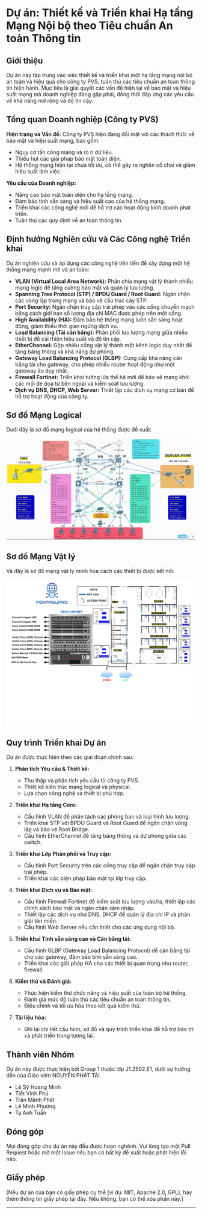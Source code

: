 # Dự án: Thiết kế và Triển khai Hạ tầng Mạng Nội bộ theo Tiêu chuẩn An toàn Thông tin

## Giới thiệu

Dự án này tập trung vào việc thiết kế và triển khai một hạ tầng mạng nội bộ an toàn và hiệu quả cho công ty PVS, tuân thủ các tiêu chuẩn an toàn thông tin hiện hành. Mục tiêu là giải quyết các vấn đề hiện tại về bảo mật và hiệu suất mạng mà doanh nghiệp đang gặp phải, đồng thời đáp ứng các yêu cầu về khả năng mở rộng và độ tin cậy.

## Tổng quan Doanh nghiệp (Công ty PVS)

**Hiện trạng và Vấn đề:**
Công ty PVS hiện đang đối mặt với các thách thức về bảo mật và hiệu suất mạng, bao gồm:
* Nguy cơ tấn công mạng và rò rỉ dữ liệu.
* Thiếu hụt các giải pháp bảo mật toàn diện.
* Hệ thống mạng hiện tại chưa tối ưu, có thể gây ra nghẽn cổ chai và giảm hiệu suất làm việc.

**Yêu cầu của Doanh nghiệp:**
* Nâng cao bảo mật toàn diện cho hạ tầng mạng.
* Đảm bảo tính sẵn sàng và hiệu suất cao của hệ thống mạng.
* Triển khai các công nghệ mới để hỗ trợ các hoạt động kinh doanh phát triển.
* Tuân thủ các quy định về an toàn thông tin.

## Định hướng Nghiên cứu và Các Công nghệ Triển khai

Dự án nghiên cứu và áp dụng các công nghệ tiên tiến để xây dựng một hệ thống mạng mạnh mẽ và an toàn:

* **VLAN (Virtual Local Area Network):** Phân chia mạng vật lý thành nhiều mạng logic để tăng cường bảo mật và quản lý lưu lượng.
* **Spanning Tree Protocol (STP) / BPDU Guard / Root Guard:** Ngăn chặn các vòng lặp trong mạng và bảo vệ cấu trúc cây STP.
* **Port Security:** Ngăn chặn truy cập trái phép vào các cổng chuyển mạch bằng cách giới hạn số lượng địa chỉ MAC được phép trên một cổng.
* **High Availability (HA):** Đảm bảo hệ thống mạng luôn sẵn sàng hoạt động, giảm thiểu thời gian ngừng dịch vụ.
* **Load Balancing (Tải cân bằng):** Phân phối lưu lượng mạng giữa nhiều thiết bị để cải thiện hiệu suất và độ tin cậy.
* **EtherChannel:** Gộp nhiều cổng vật lý thành một kênh logic duy nhất để tăng băng thông và khả năng dự phòng.
* **Gateway Load Balancing Protocol (GLBP):** Cung cấp khả năng cân bằng tải cho gateway, cho phép nhiều router hoạt động như một gateway ảo duy nhất.
* **Firewall Fortinet:** Triển khai tường lửa thế hệ mới để bảo vệ mạng khỏi các mối đe dọa từ bên ngoài và kiểm soát lưu lượng.
* **Dịch vụ DNS, DHCP, Web Server:** Thiết lập các dịch vụ mạng cơ bản để hỗ trợ hoạt động của công ty.

## Sơ đồ Mạng Logical

Dưới đây là sơ đồ mạng logical của hệ thống được đề xuất:

![Sơ đồ mạng Logical](Picture2.png)

## Sơ đồ Mạng Vật lý

Và đây là sơ đồ mạng vật lý minh họa cách các thiết bị được kết nối:

![Sơ đồ mạng Vật lý](Picture3.png)

## Quy trình Triển khai Dự án

Dự án được thực hiện theo các giai đoạn chính sau:

1.  **Phân tích Yêu cầu & Thiết kế:**
    * Thu thập và phân tích yêu cầu từ công ty PVS.
    * Thiết kế kiến trúc mạng logical và physical.
    * Lựa chọn công nghệ và thiết bị phù hợp.

2.  **Triển khai Hạ tầng Core:**
    * Cấu hình VLAN để phân tách các phòng ban và loại hình lưu lượng.
    * Triển khai STP với BPDU Guard và Root Guard để ngăn chặn vòng lặp và bảo vệ Root Bridge.
    * Cấu hình EtherChannel để tăng băng thông và dự phòng giữa các switch.

3.  **Triển khai Lớp Phân phối và Truy cập:**
    * Cấu hình Port Security trên các cổng truy cập để ngăn chặn truy cập trái phép.
    * Triển khai các biện pháp bảo mật tại lớp truy cập.

4.  **Triển khai Dịch vụ và Bảo mật:**
    * Cấu hình Firewall Fortinet để kiểm soát lưu lượng vào/ra, thiết lập các chính sách bảo mật và ngăn chặn xâm nhập.
    * Thiết lập các dịch vụ như DNS, DHCP để quản lý địa chỉ IP và phân giải tên miền.
    * Cấu hình Web Server nếu cần thiết cho các ứng dụng nội bộ.

5.  **Triển khai Tính sẵn sàng cao và Cân bằng tải:**
    * Cấu hình GLBP (Gateway Load Balancing Protocol) để cân bằng tải cho các gateway, đảm bảo tính sẵn sàng cao.
    * Triển khai các giải pháp HA cho các thiết bị quan trọng như router, firewall.

6.  **Kiểm thử và Đánh giá:**
    * Thực hiện kiểm thử chức năng và hiệu suất của toàn bộ hệ thống.
    * Đánh giá mức độ tuân thủ các tiêu chuẩn an toàn thông tin.
    * Điều chỉnh và tối ưu hóa theo kết quả kiểm thử.

7.  **Tài liệu hóa:**
    * Ghi lại chi tiết cấu hình, sơ đồ và quy trình triển khai để hỗ trợ bảo trì và phát triển trong tương lai.

## Thành viên Nhóm

Dự án này được thực hiện bởi Group 1 thuộc lớp J1.2502.E1, dưới sự hướng dẫn của Giáo viên NGUYỄN PHÁT TÀI.

* Lê Sỹ Hoàng Minh
* Tiết Vinh Phú
* Trần Mãnh Phát
* Lê Minh Phương
* Tạ Anh Tuấn

## Đóng góp

Mọi đóng góp cho dự án này đều được hoan nghênh. Vui lòng tạo một Pull Request hoặc mở một Issue nếu bạn có bất kỳ đề xuất hoặc phát hiện lỗi nào.

## Giấy phép

[Nếu dự án của bạn có giấy phép cụ thể (ví dụ: MIT, Apache 2.0, GPL), hãy thêm thông tin giấy phép tại đây. Nếu không, bạn có thể xóa phần này.]

---
